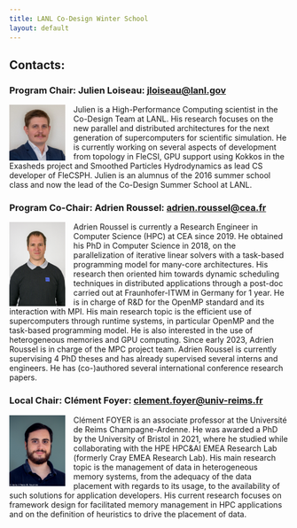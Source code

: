 ```yaml
---
title: LANL Co-Design Winter School
layout: default
---
```


## Contacts: 

### Program Chair: Julien Loiseau: [jloiseau@lanl.gov](mailto:jloiseau@lanl.gov)

<div style="display:inline-block">
<img src="images/jloiseau.jpg" style="margin-right:15px; width: 20%; float: left;"/>
Julien is a High-Performance Computing scientist in the Co-Design Team at LANL. His research focuses on the new parallel and distributed architectures for the next generation of supercomputers for scientific simulation. He is currently working on several aspects of development from topology in FleCSI, GPU support using Kokkos in the Exasheds project and Smoothed Particles Hydrodynamics as lead CS developer of FleCSPH.
Julien is an alumnus of the 2016 summer school class and now the lead of the Co-Design Summer School at LANL.
</div>
<br/>

### Program Co-Chair: Adrien Roussel: [adrien.roussel@cea.fr](mailto:adrien.roussel@cea.fr)

<div style="display:inline-block">
<img src="images/roussel.jpeg" style="margin-right:15px; width: 20%; float: left;"/>
Adrien Roussel is currently a Research Engineer in Computer Science (HPC) at CEA since 2019. He obtained his PhD in Computer Science in 2018, on the parallelization of iterative linear solvers with a task-based programming model for many-core architectures. His research then oriented him towards dynamic scheduling techniques in distributed applications through a post-doc carried out at Fraunhofer-ITWM in Germany for 1 year.
He is in charge of R&D for the OpenMP standard and its interaction with MPI. His main research topic is the efficient use of supercomputers through runtime systems, in particular OpenMP and the task-based programming model. He is also interested in the use of heterogeneous memories and GPU computing.
Since early 2023, Adrien Roussel is in charge of the MPC project team.
Adrien Roussel is currently supervising 4 PhD theses and has already supervised several interns and engineers. He has (co-)authored several international conference research papers.
</div>
<br/>

### Local Chair: Clément Foyer: [clement.foyer@univ-reims.fr](mailto:clement.foyer@univ-reims.fr)

<div style="display:inline-block">
<img src="images/cfoyer.png" style="margin-right:15px; width: 20%; float: left;"/>
Clément FOYER is an associate professor at the Université de Reims Champagne-Ardenne. He was awarded a PhD by the University of Bristol in 2021, where he studied while collaborating with the HPE HPC&AI EMEA Research Lab (formerly Cray EMEA Research Lab).
His main research topic is the management of data in heterogeneous memory systems, from the adequacy of the data placement with regards to its usage, to the availability of such solutions for application developers.
His current research focuses on framework design for facilitated memory management in HPC applications and on the definition of heuristics to drive the placement of data.
</div>

